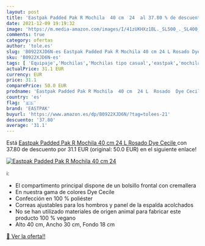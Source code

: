 ```yaml
---
layout: post
title: 'Eastpak Padded Pak R Mochila  40 cm  24  al 37.80 % de descuento'
date: 2021-12-09 19:19:32
image: 'https://m.media-amazon.com/images/I/41zUKHXz1BL._SL500_._SL400_.jpg'
comments: true
category: ofertas
author: 'tole.es'
slug: 'B0922XJD6N-es Eastpak Padded Pak R Mochila 40 cm 24 L Rosado Dye Cecile'
sku: 'B0922XJD6N-es'
tags: [ 'Equipaje','Mochilas','Mochilas tipo casual','eastpak','mochila', ]
actualPrice: 31.1 EUR
currency: EUR
price: 31.1
comparePrice: 50.0 EUR
prodname: 'Eastpak Padded Pak R Mochila  40 cm  24 L  Rosado  Dye Cecile '
country: 'es'
flag: '🇪🇸'
brand: 'EASTPAK'
buyurl: 'https://www.amazon.es/dp/B0922XJD6N/?tag=tolees-21'
descuento: '37.80'
average: '31.1'
---
```


Está [Eastpak Padded Pak R Mochila  40 cm  24 L  Rosado  Dye Cecile ](https://www.amazon.es/dp/B0922XJD6N/?tag=tolees-21) con 37.80 de descuento por 31.1 EUR (original: 50.0 EUR) en el siguiente enlace!

[![Eastpak Padded Pak R Mochila  40 cm  24 ](https://m.media-amazon.com/images/I/41zUKHXz1BL._SL500_._SL400_.jpg)](https://www.amazon.es/dp/B0922XJD6N/?tag=tolees-21)

ℹ️:

- El compartimento principal dispone de un bolsillo frontal con cremallera
- En nuestra gama de colores Dye Cecile
- Confección en 100 % poliéster
- Correas ajustables para los hombros y panel de la espalda acolchados
- No se han utilizado materiales de origen animal para fabricar este producto 100 % vegano
- Alto 40 cm, Ancho 30 cm, Fondo 18 cm

[🛒 Ver la oferta!!](https://www.amazon.es/dp/B0922XJD6N/?tag=tolees-21)
